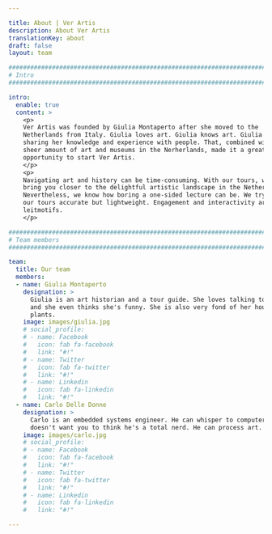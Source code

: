 ```yaml
---

title: About | Ver Artis
description: About Ver Artis
translationKey: about
draft: false
layout: team

################################################################################
# Intro
################################################################################

intro:
  enable: true
  content: >
    <p>
    Ver Artis was founded by Giulia Montaperto after she moved to the
    Netherlands from Italy. Giulia loves art. Giulia knows art. Giulia enjoys
    sharing her knowledge and experience with people. That, combined with the
    sheer amount of art and museums in the Nerherlands, made it a great
    opportunity to start Ver Artis.
    </p>
    <p>
    Navigating art and history can be time-consuming. With our tours, we hope to
    bring you closer to the delightful artistic landscape in the Netherlands.
    Nevertheless, we know how boring a one-sided lecture can be. We try to keep
    our tours accurate but lightweight. Engagement and interactivity are our
    leitmotifs.
    </p>

################################################################################
# Team members
################################################################################

team:
  title: Our team
  members:
  - name: Giulia Montaperto
    designation: >
      Giulia is an art historian and a tour guide. She loves talking to people
      and she even thinks she's funny. She is also very fond of her house
      plants.
    image: images/giulia.jpg
    # social_profile:
    # - name: Facebook
    #   icon: fab fa-facebook
    #   link: "#!"
    # - name: Twitter
    #   icon: fab fa-twitter
    #   link: "#!"
    # - name: Linkedin
    #   icon: fab fa-linkedin
    #   link: "#!"
  - name: Carlo Delle Donne
    designation: >
      Carlo is an embedded systems engineer. He can whisper to computers, but he
      doesn't want you to think he's a total nerd. He can process art.
    image: images/carlo.jpg
    # social_profile:
    # - name: Facebook
    #   icon: fab fa-facebook
    #   link: "#!"
    # - name: Twitter
    #   icon: fab fa-twitter
    #   link: "#!"
    # - name: Linkedin
    #   icon: fab fa-linkedin
    #   link: "#!"

---
```

